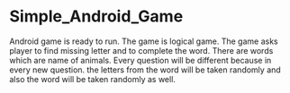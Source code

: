 # Simple_Android_Game
Android game is ready to run. The game is logical game. The game asks player to find missing letter and to complete the word. There are words which are name of animals. Every question will be different because in every new question. the letters from the word will be taken randomly and also the word will be taken randomly as well.
